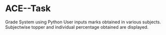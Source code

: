 # ACE--Task
Grade System using Python
User inputs marks obtained in various subjects. 
Subjectwise topper and individual percentage obtained are displayed.
